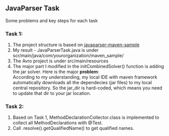 JavaParser Task
---
Some problems and key steps for each task
### Task 1:
1. The project structure is based on [javaparser-maven-sample](https://github.com/javaparser/javaparser-maven-sample)
2. My result - JavaParserTask.java is under scr/main/java/com/yourorganization/maven_sample/
3. The Avro project is under src/main/resources
4. The major part I modified in the initCombinedSolver() function is adding the jar solver. Here is the major **problem**:  
According to my understanding, my local IDE with maven framework automatically downloads all the dependecies (jar files) to my local central repository. So the jar_dir is hard-coded, which means you need to update that dir to your jar location.

### Task 2:
1. Based on Task 1, MethodDeclarationCollector.class is implemented to collect all MethodDeclarations with @Test.
2. Call .resolve().getQualifiedName() to get qualified names.
